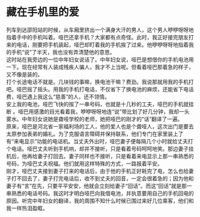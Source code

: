 # 藏在手机里的爱

列车到达邵阳站的时候，从车厢里挤出一个满身大汗的男人，这个男人咿咿呀呀地指着手中的手机叫着。哑巴还拿手机？大家都有点奇怪。此时，我正好接完朋友打来的电话，刚要把手机装起，哑巴却盯着我的手机挨了过来。他咿咿呀呀地指着我的手机“说”了半天，我也没有弄清楚他的意思。  
这时站在我旁边的一位中年妇女说话了。中年妇女说，哑巴是想借你的手机电池用一下。现在经常有人装成残疾人骗人，我才不上当呢。但看着哑巴那着急的样子，又不像是装的。  
打个长途电话不就是。几块钱的事嘛，换电池干嘛？费劲。我说那就用我的手机打吧。哑巴摇了摇头。用我的手机打电话，不仅省下了换电池的麻烦，还能省下电话费，哑巴遇上我这么“慈善”的人，还不领情。  
安上我的电池，哑巴飞快的按了一串号码，也就是十几秒的工夫，哑巴的手机就挂断  。哑巴用感激的目光看着我，咿咿呀呀地连“说”带比划了好几分钟，我却一头雾水。中年妇女说她是聋哑学校的老师，她把哑巴的刚才的“话”翻译了一遍。  
原来，哑巴是河北省一家福利场的工人，他的爱人也是个聋哑人，这次出门是要去太原参加表弟的婚礼。为了克服语言障碍并保持联系，他们专门在家里装上了有“来电显示”功能的电话机。当丈夫外出时，哑巴妻子便每隔几个小时就给丈夫打个电话。哑巴丈夫听到手机响，却并不接听，只是看着号码呵呵地笑。那边妻子挂机后，他再给妻子打回去。妻子同样也不接听，只是看着来电显示上那一串熟悉的号码，为哑巴丈夫祝福。他们就用这样特殊的方式，一路报着平安。  
刚才，哑巴丈夫接到妻子打来的电话后，由于他的手机正好耗完了电，怎么也给妻子打不回去了，妻子打完电话后，收不到丈夫的回音，一定会很着急的；因为他和妻子有“言”在先，只要平平安安，他就会立刻给妻子“回话”。而这“回话”就是那一串熟悉的电话号码。我这时才明白哑巴向我借电池，并执意要用自己的手机回电的原因。听完中年妇女的翻译，我的周围不知什么时候已围过来好几位乘客，他们和我一样热泪盈眶。
  